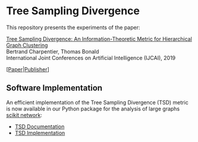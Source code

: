 # Tree Sampling Divergence

This repository presents the experiments of the paper:

[Tree Sampling Divergence: An Information-Theoretic Metric for Hierarchical Graph Clustering](https://www.ijcai.org/Proceedings/2019/0286.pdf)<br>
Bertrand Charpentier, Thomas Bonald<br>
International Joint Conferences on Artificial Intelligence (IJCAI), 2019

[[Paper](https://www.ijcai.org/Proceedings/2019/0286.pdf)|[Publisher](https://www.ijcai.org/Proceedings/2019/286)]

## Software Implementation

An efficient implementation of the Tree Sampling Divergence (TSD) metric is now available in our Python package for the analysis of large graphs [scikit network](https://scikit-network.readthedocs.io/en/latest/index.html):
- [TSD Documentation](https://www.in.tum.de/daml/team/bertrand-charpentier/)
- [TSD Implementation](https://scikit-network.readthedocs.io/en/latest/_modules/sknetwork/hierarchy/metrics.html#tree_sampling_divergence)
